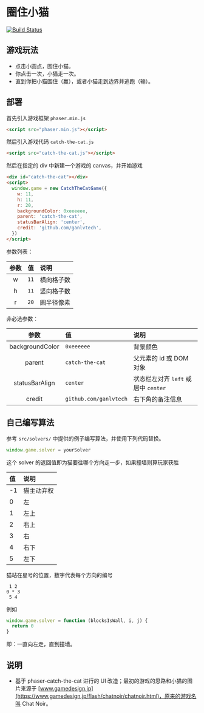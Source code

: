 # 圈住小猫

[![Build Status](https://www.travis-ci.org/ganlvtech/phaser-catch-the-cat.svg?branch=master)](https://www.travis-ci.org/ganlvtech/phaser-catch-the-cat)

## 游戏玩法

- 点击小圆点，围住小猫。
- 你点击一次，小猫走一次。
- 直到你把小猫围住（赢），或者小猫走到边界并逃跑（输）。

## 部署

首先引入游戏框架 `phaser.min.js`

```html
<script src="phaser.min.js"></script>
```

然后引入游戏代码 `catch-the-cat.js`

```html
<script src="catch-the-cat.js"></script>
```

然后在指定的 div 中新建一个游戏的 canvas，并开始游戏

```html
<div id="catch-the-cat"></div>
<script>
  window.game = new CatchTheCatGame({
    w: 11,
    h: 11,
    r: 20,
    backgroundColor: 0xeeeeee,
    parent: 'catch-the-cat',
    statusBarAlign: 'center',
    credit: 'github.com/ganlvtech',
  })
</script>
```

参数列表：

| 参数 |  值  | 说明       |
| :--: | :--: | :--------- |
|  w   | `11` | 横向格子数 |
|  h   | `11` | 竖向格子数 |
|  r   | `20` | 圆半径像素 |

非必选参数：

|      参数       | 值                     | 说明                                |
| :-------------: | :--------------------- | :---------------------------------- |
| backgroundColor | `0xeeeeee`             | 背景颜色                            |
|     parent      | `catch-the-cat`        | 父元素的 id 或 DOM 对象             |
| statusBarAlign  | `center`               | 状态栏左对齐 `left` 或居中 `center` |
|     credit      | `github.com/ganlvtech` | 右下角的备注信息                    |

## 自己编写算法

参考 `src/solvers/` 中提供的例子编写算法，并使用下列代码替换。

```js
window.game.solver = yourSolver
```

这个 solver 的返回值即为猫要往哪个方向走一步，如果撞墙则算玩家获胜

| 值  | 说明       |
| :-- | :--------- |
| -1  | 猫主动弃权 |
| 0   | 左         |
| 1   | 左上       |
| 2   | 右上       |
| 3   | 右         |
| 4   | 右下       |
| 5   | 左下       |

猫站在星号的位置，数字代表每个方向的编号

```plain
 1 2
0 * 3
 5 4
```

例如

```js
window.game.solver = function (blocksIsWall, i, j) {
  return 0
}
```

即：一直向左走，直到撞墙。

## 说明

- 基于 <a herf="https://github.com/ganlvtech/phaser-catch-the-cat">phaser-catch-the-cat</a> 进行的 UI 改造；最初的游戏的思路和小猫的图片来源于 [www.gamedesign.jp](https://www.gamedesign.jp/flash/chatnoir/chatnoir.html)，原来的游戏名叫 Chat Noir。
